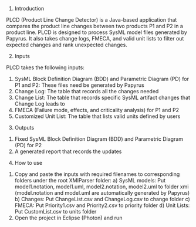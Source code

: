 1. Introduction

PLCD (Product Line Change Detector) is a Java-based application that compares the product line changes between two products P1 and P2 in a product line. PLCD is designed to process SysML model files generated by Papyrus. It also takes change logs, FMECA, and valid unit lists to filter out expected changes and rank unexpected changes.

2. Inputs

PLCD takes the following inputs:
1) SysML Block Definition Diagram (BDD) and Parametric Diagram (PD) for P1 and P2: These files need be generated by Papyrus 
2) Change Log: The table that records all the changes needed
3) Change List: The table that records specific SysML artifact changes that Change Log leads to
4) FMECA (Failure mode, effects, and criticality analysis) for P1 and P2
5) Customized Unit List: The table that lists valid units defined by users

3. Outputs

1) Fixed SysML Block Definition Diagram (BDD) and Parametric Diagram (PD) for P2
2) A generated report that records the updates

4. How to use

1) Copy and paste the inputs with required filenames to corresponding folders under the root XMIParser folder:
a) SysML models: Put model1.notation, model1.uml, model2.notation, model2.uml to folder xmi (model.notation and model.uml     are automatically generated by Papyrus)
b) Changes: Put ChangeList.csv and ChangeLog.csv to change folder
c) FMECA: Put Priority1.csv and Priority2.csv to priority folder 
d) Unit Lists: Put CustomList.csv to units folder
2) Open the project in Eclipse (Photon) and run
